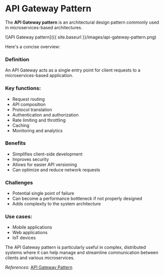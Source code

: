 # API Gateway Pattern

The **API Gateway pattern** is an architectural design pattern commonly used in microservices-based architectures.

![API Gateway pattern]({{ site.baseurl }}/images/api-gateway-pattern.png)

Here's a concise overview:

### Definition

An API Gateway acts as a single entry point for client requests to a microservices-based application.

### Key functions:

   - Request routing
   - API composition
   - Protocol translation
   - Authentication and authorization
   - Rate limiting and throttling
   - Caching
   - Monitoring and analytics

### Benefits

   - Simplifies client-side development
   - Improves security
   - Allows for easier API versioning
   - Can optimize and reduce network requests

### Challenges

   - Potential single point of failure
   - Can become a performance bottleneck if not properly designed
   - Adds complexity to the system architecture

### Use cases:

   - Mobile applications
   - Web applications
   - IoT devices

The API Gateway pattern is particularly useful in complex, distributed systems where it can help manage and streamline communication between clients and various microservices.

<em>References:</em>
[API Gateway Pattern](https://medium.com/design-microservices-architecture-with-patterns/api-gateway-pattern-8ed0ddfce9df)
